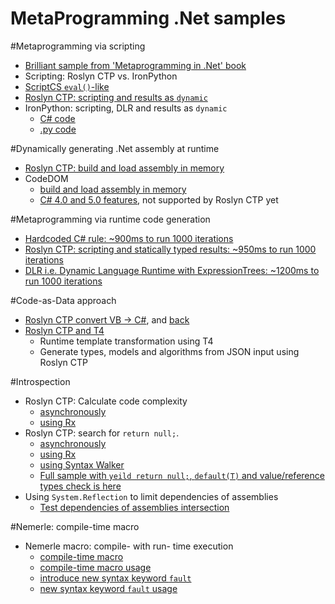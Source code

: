 MetaProgramming .Net samples
==================================

#Metaprogramming via scripting
* [Brilliant sample from 'Metaprogramming in .Net' book](Snippets/Scripting/JsEvalSample.html)
* Scripting: Roslyn CTP vs. IronPython
* [ScriptCS `eval()`-like](Snippets/Scripting/Roslyn-EvalSample.csx)
* [Roslyn CTP: scripting and results as `dynamic`](Snippets/Scripting/Roslyn-ScriptingWithDynamiclyTypeResult.linq)
* IronPython: scripting, DLR and results as `dynamic`
  * [C# code](Snippets/Scripting/IronPython-Scripting.linq)
  * [.py code](Snippets/Scripting/sample.py)

#Dynamically generating .Net assembly at runtime
* [Roslyn CTP: build and load assembly in memory](Snippets/Caas/Roslyn-BuildAtRuntime.linq)
* CodeDOM
  * [build and load assembly in memory](Snippets/Caas/CodeDOM-BuildAtRuntime.linq)
  * [C# 4.0 and 5.0 features](Snippets/Caas/CodeDOM-BuildAtRuntimeCSharp45.linq), not supported by Roslyn CTP yet

#Metaprogramming via runtime code generation
* [Hardcoded C# rule: ~900ms to run 1000 iterations](Snippets/Performance/C#-HardCodedRule.linq)
* [Roslyn CTP: scripting and statically typed results: ~950ms to run 1000 iterations](Snippets/Performance/Roslyn-ScriptingWithStaticlyTypedResult.linq)
* [DLR i.e. Dynamic Language Runtime with ExpressionTrees: ~1200ms to run 1000 iterations](Snippets/Performance/DLR-ExpressionTrees.linq)

#Code-as-Data approach
* [Roslyn CTP convert VB → C#](Snippets/CodeAsData/Roslyn-ConvertVB2C#.linq), and [back](Snippets/CodeAsData/Roslyn-ConvertC#2VB.linq)
* [Roslyn CTP and T4](https://github.com/akimboyko/MetaProgramming/tree/master/MetaProgramming)
  * Runtime template transformation using T4
  * Generate types, models and algorithms from JSON input using Roslyn CTP

#Introspection
* Roslyn CTP: Calculate code complexity
  * [asynchronously](Snippets/Introspection/Roslyn-CyclomaticComplexity.linq)
  * [using Rx](Snippets/Introspection/Roslyn-CyclomaticComplexityRx.linq)
* Roslyn CTP: search for `return null;`. 
  * [asynchronously](Snippets/Introspection/Roslyn-ReturnNull.linq)
  * [using Rx](Snippets/Introspection/Roslyn-ReturnNullRx.linq)
  * [using Syntax Walker](Snippets/Introspection/Roslyn-ReturnNullSyntaxWalker.linq)
  * [Full sample with `yeild return null;`, `default(T)` and value/reference types check is here](https://github.com/akimboyko/MetaProgramming/blob/7d4d8533d2be673fad2fbad37bb4d7a75399519a/MetaProgramming/MetaProgramming.RoslynCTP/Introspection.cs)
* Using `System.Reflection` to limit dependencies of assemblies
  * [Test dependencies of assemblies intersection](/Snippets/Introspection/Reflection-TestReferencesIntersection.linq)

#Nemerle: compile-time macro
* Nemerle macro: compile- with run- time execution
  * [compile-time macro](MetaProgramming/MetaProgramming.Nemerle.Macro/TestMacro.n)
  * [compile-time macro usage](MetaProgramming/MetaProgramming.Nemerle/CompileTimeVsRunTimeExecutionSample.n)
  * [introduce new syntax keyword `fault`](MetaProgramming/MetaProgramming.Nemerle.Macro/Fault.n)
  * [new syntax keyword `fault` usage](MetaProgramming/MetaProgramming.Nemerle/FaultKeywordSample.n)
